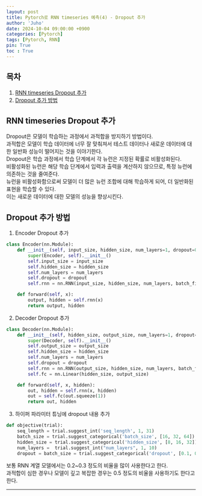 ```yaml
---
layout: post
title: Pytorch로 RNN timeseries 예측(4) - Dropout 추가
author: 'Juho'
date: 2024-10-04 09:00:00 +0900
categories: [Pytorch]
tags: [Pytorch, RNN]
pin: True
toc : True
---
```


<style>
  th{
    font-weight: bold;
    text-align: center;
    background-color: white;
  }
  td{
    background-color: white;
  }

</style>

## 목차
1. [RNN timeseries Dropout 추가](#rnn-timeseries-dropout-추가)
2. [Dropout 추가 방법](#dropout-추가-방법)

## RNN timeseries Dropout 추가
Dropout은 모델이 학습하는 과정에서 과적합을 방지하기 방법이다.<br/>
과적합은 모델이 학습 데이터에 너무 잘 맞춰져서 테스트 데이터나 새로운 데이터에 대한 일반화 성능이 떨어지는 것을 이야기한다.<br/>
Dropout은 학습 과정에서 학습 단계에서 각 뉴런은 지정된 확률로 비활성화된다.<br/>
비활성화된 뉴런은 해당 학습 단계에서 입력과 출력을 계산하지 않으므로, 특정 뉴런에 의존하는 것을 줄여준다.<br/>
뉴런을 비활성화함으로써 모델이 더 많은 뉴런 조합에 대해 학습하게 되어, 더 일반화된 표현을 학습할 수 있다.<br/>
이는 새로운 데이터에 대한 모델의 성능을 향상시킨다.<br/>


## Dropout 추가 방법
1) Encoder Dropout 추가
```python
class Encoder(nn.Module):
    def __init__(self, input_size, hidden_size, num_layers=1, dropout=0.2):
        super(Encoder, self).__init__()
        self.input_size = input_size
        self.hidden_size = hidden_size
        self.num_layers = num_layers
        self.dropout = dropout
        self.rnn = nn.RNN(input_size, hidden_size, num_layers, batch_first=True, dropout=dropout if num_layers > 1 else 0)

    def forward(self, x):
        output, hidden = self.rnn(x)
        return output, hidden
```

2) Decoder Dropout 추가
```python
class Decoder(nn.Module):
    def __init__(self, hidden_size, output_size, num_layers=1, dropout=0.2):
        super(Decoder, self).__init__()
        self.output_size = output_size
        self.hidden_size = hidden_size
        self.num_layers = num_layers
        self.dropout = dropout
        self.rnn = nn.RNN(output_size, hidden_size, num_layers, batch_first=True, dropout=dropout if num_layers > 1 else 0)
        self.fc = nn.Linear(hidden_size, output_size)

    def forward(self, x, hidden):
        out, hidden = self.rnn(x, hidden)
        out = self.fc(out.squeeze(1)) 
        return out, hidden
```

3) 하이퍼 파라미터 튜닝에 dropout 내용 추가
```python
def objective(trial):
    seq_length = trial.suggest_int('seq_length', 1, 31)
    batch_size = trial.suggest_categorical('batch_size', [16, 32, 64])
    hidden_size = trial.suggest_categorical('hidden_size', [8, 16, 32])
    num_layers =  trial.suggest_int("num_layers", 1, 10)
    dropout = batch_size = trial.suggest_categorical('dropout', [0.1, 0.2, 0.3])
```
보통 RNN 계열 모델에서는 0.2~0.3 정도의 비율을 많이 사용한다고 한다.<br/>
과적합이 심한 경우나 모델이 깊고 복잡한 경우는 0.5 정도의 비율을 사용하기도 한다고 한다.<br/>

---


<br/>